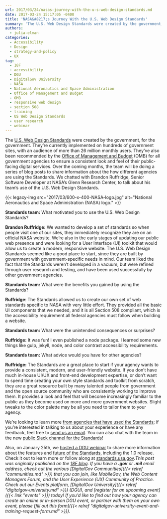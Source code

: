 ```yaml
---
url: 2017/03/24/nasas-journey-with-the-u-s-web-design-standards.md
date: 2017-03-24 15:17:05 -0400
title: 'NASA&#8217;s Journey With the U.S. Web Design Standards'
summary: 'The U.S. Web Design Standards were created by the government, for the government. They&rsquo;re currently implemented on hundreds of government sites, with an audience of more than 26 million monthly users. They&rsquo;ve also been recommended by the Office of Management and Budget (OMB) for all government agencies to ensure a consistent look and feel of'
authors:
  - julia-elman
categories:
  - Accessibility
  - Design
  - strategy-and-policy
  - UX
tag:
  - 18F
  - accessibility
  - DGU
  - DigitalGov University
  - NASA
  - National Aeronautics and Space Administration
  - Office of Management and Budget
  - OMB
  - responsive web design
  - section 508
  - training
  - US Web Design Standards
  - user research
  - webinar
---
```


The [U.S. Web Design Standards](https://standards.usa.gov/) were created by the government, for the government. They’re currently implemented on hundreds of government sites, with an audience of more than 26 million monthly users. They’ve also been recommended by the [Office of Management and Budget](https://policy.cio.gov/web-policy/look/) (OMB) for all government agencies to ensure a consistent look and feel of their public-facing digital services. Over the coming months, the team will be doing a series of blog posts to share information about the how different agencies are using the Standards. We chatted with Brandon Ruffridge, Senior Software Developer at NASA’s Glenn Research Center, to talk about his team’s use of the U.S. Web Design Standards.

{{< legacy-img src="2017/03/600-x-400-NASA-logo.jpg" alt="National Aeronautics and Space Administration (NASA) logo." >}}

**Standards team:** What motivated you to use the U.S. Web Design Standards?

**Brandon Ruffridge:** We wanted to develop a set of standards so when people visit one of our sites, they immediately recognize they are on an official NASA website. We’re also in the early stages of updating our public web presence and were looking for a User Interface (UI) toolkit that would allow us to create a modern, responsive website. The U.S. Web Design Standards seemed like a good place to start, since they are built by government with government-specific needs in mind. Our team liked the fact that the Standards weren’t developed in a vacuum, but were refined through user research and testing, and have been used successfully by other government agencies.

**Standards team:** What were the benefits you gained by using the Standards?

**Ruffridge**: The Standards allowed us to create our own set of web standards specific to NASA with very little effort. They provided all the basic UI components that we needed, and it is all Section 508 compliant, which is the accessibility requirement all federal agencies must follow when building a website.

**Standards team:** What were the unintended consequences or surprises?

**Ruffridge:** It was fun! I even published a node package. I learned some new things like gulp, jekyll, node, and color contrast accessibility requirements.

**Standards team:** What advice would you have for other agencies?

**Ruffridge:** The Standards are a great place to start if your agency wants to provide a consistent, modern, and user-friendly website. If you don’t have much in-house UI/UX and front-end development expertise, or don’t want to spend time creating your own style standards and toolkit from scratch, they are a great resource built by many talented people from government and the open source community who are consistently working to improve them. It provides a look and feel that will become increasingly familiar to the public as they become used on more and more government websites. Slight tweaks to the color palette may be all you need to tailor them to your agency.

We’re looking to learn more [from agencies that have used the Standards](https://github.com/18F/web-design-standards/blob/develop/WHO_IS_USING_USWDS.md); if you’re interested in talking to us about your experience or have any feedback, feel free to [send us an email](mailto:uswebdesignstandards@gsa.gov). You can also chat with the team in the new [public Slack channel for the Standards](https://chat.18f.gov./)!

Also, on January 25th, we [hosted a DGU webinar](https://www.youtube.com/watch?v=VUPbn1phbxk) to share more information about the features and [future of the Standards](https://18f.gsa.gov/2016/12/22/charting-the-future-of-the-draft-us-web-design-standards/), including the 1.0 release. Check it out to learn more or follow along at [standards.usa.gov](https://standards.usa.gov/)._This post was originally published on the [18F blog](https://18f.gsa.gov/blog/)._ _If you have a **.gov** or **.mil** email address, check out the various [DigitalGov Communities]({{< relref "communities.md" >}}) that you can join, like MobileGov, the Web Content Managers Forum, and the User Experience (UX) Community of Practice._ _Check out our Events platform, [DigitalGov University]({{< relref "digitalgov-university.md" >}}) (DGU), and [register for an upcoming event]({{< link "events" >}}) today! If you’d like to find out how your agency can create an online or in-person DGU event, or partner with them on your own event, please [fill out this form]({{< relref "digitalgov-university-event-and-training-request-form.md" >}})._